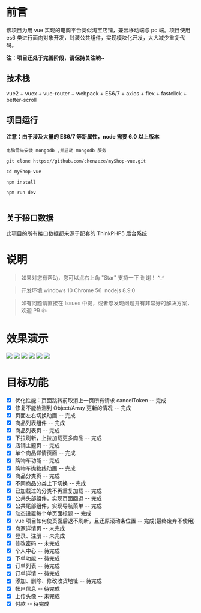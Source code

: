 # 前言

该项目为用 vue 实现的电商平台类似淘宝店铺，兼容移动端与 pc 端。项目使用 es6 类进行面向对象开发，封装公共组件，实现模块化开发，大大减少重复代码。

**注：项目还处于完善阶段，请保持关注哟~**

## 技术栈

vue2 + vuex + vue-router + webpack + ES6/7 + axios + flex + fastclick + better-scroll

## 项目运行

#### 注意：由于涉及大量的 ES6/7 等新属性，node 需要 6.0 以上版本

```
电脑需先安装 mongodb ,并启动 mongodb 服务

git clone https://github.com/chenzeze/myShop-vue.git

cd myShop-vue

npm install

npm run dev


```

## 关于接口数据

此项目的所有接口数据都来源于配套的 ThinkPHP5 后台系统

# 说明

> 如果对您有帮助，您可以点右上角 "Star" 支持一下 谢谢！ ^\_^

> 开发环境 windows 10 Chrome 56  nodejs 8.9.0

> 如有问题请直接在 Issues 中提，或者您发现问题并有非常好的解决方案，欢迎 PR 👍

# 效果演示

<img src="./outputImg/vueOutput.gif">
<img src="./outputImg/home.png">
<img src="./outputImg/theme.png">
<img src="./outputImg/product.png">
<img src="./outputImg/cart.png">
<img src="./outputImg/category.png">

# 目标功能

- [x] 优化性能：页面跳转前取消上一页所有请求 cancelToken -- 完成
- [x] 修复不能检测到 Object/Array 更新的情况 -- 完成
- [x] 页面左右切换动画 -- 完成
- [x] 商品列表组件 -- 完成
- [x] 商品列表页 -- 完成
- [x] 下拉刷新，上拉加载更多商品 -- 完成
- [x] 店铺主题页 -- 完成
- [x] 单个商品详情页面 -- 完成
- [x] 购物车功能 -- 完成
- [x] 购物车抛物线动画 -- 完成
- [x] 商品分类页 -- 完成
- [x] 不同商品分类上下切换 -- 完成
- [x] 已加载过的分类不再重复加载 -- 完成
- [x] 公共头部组件，实现页面回退 -- 完成
- [x] 公共尾部组件，实现导航菜单 -- 完成
- [x] 动态设置每个单页面标题 -- 完成
- [x] vue 项目如何使页面后退不刷新，且还原滚动条位置 -- 完成(最终废弃不使用)
- [x] 商家详情页 -- 未完成
- [x] 登录、注册 -- 未完成
- [x] 修改密码 -- 未完成
- [x] 个人中心 -- 待完成
- [x] 下单功能 -- 待完成
- [x] 订单列表 -- 待完成
- [x] 订单详情 -- 待完成
- [x] 添加、删除、修改收货地址 -- 待完成
- [x] 帐户信息 -- 待完成
- [x] 上传头像 -- 未完成
- [x] 付款 -- 待完成
